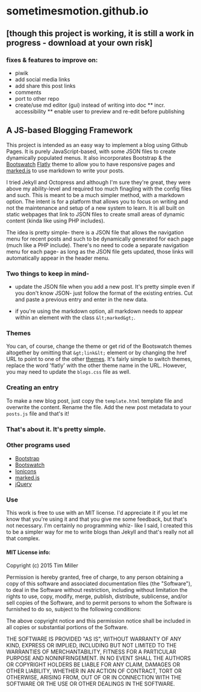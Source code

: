 # sometimesmotion.github.io

## [though this project is working, it is still a work in progress - download at your own risk]

### fixes & features to improve on:
* piwik
* add social media links
* add share this post links
* comments
* port to other repo
* create/use md editor (gui) instead of writing into doc
** incr. accessibility
** enable user to preview and re-edit before publishing

## A JS-based Blogging Framework

This project is intended as an easy way to implement a blog using Github Pages. It is purely JavaScript-based, with some JSON files to create dynamically populated menus. It also incorporates Bootstrap & the [Bootswatch](https://bootswatch.com/) [Flatly](https://bootswatch.com/flatly/) theme to allow you to have responsive pages and [marked.js](https://github.com/chjj/marked) to use markdown to write your posts. 

I tried Jekyll and Octopress and although I'm sure they're great, they were above my ability-level and required too much finagling with the config files and such. This is meant to be a much simpler method, with a markdown option. The intent is for a platform that allows you to focus on writing and not the maintenance and setup of a new system to learn. It is all built on static webpages that link to JSON files to create small areas of dynamic content (kinda like using PHP includes). 

The idea is pretty simple- there is a JSON file that allows the navigation menu for recent posts and such to be dynamically generated for each page (much like a PHP include). There's no need to code a separate navigation menu for each page- as long as the JSON file gets updated, those links will automatically appear in the header menu. 

### Two things to keep in mind- 

* update the JSON file when you add a new post. It's pretty simple even if you don't know JSON- just follow the format of the existing entries. Cut and paste a previous entry and enter in the new data.

* if you're using the markdown option, all markdown needs to appear within an element with the class `&lt;marked&gt;`.

### Themes

You can, of course, change the theme or get rid of the Bootswatch themes altogether by omitting that `&gt;link&lt;` element or by changing the href URL to point to one of the other [themes](https://bootswatch.com/ "Bootswatch homepage"). It's fairly simple to switch themes, replace the word 'flatly' with the other theme name in the URL. However, you may need to update the <code>blogs.css</code> file as well.

### Creating an entry

To make a new blog post, just copy the `template.html` template file and overwrite the content. Rename the file. Add the new post metadata to your `posts.js` file and that's it! 

### That's about it. It's pretty simple. 

### Other programs used

* [Bootstrap](http://getbootstrap.com/)
* [Bootswatch](https://bootswatch.com/)
* [Ionicons](http://ionicons.com/)
* [marked.js](https://github.com/chjj/marked)
* [jQuery](https://jquery.com/)

### Use

This work is free to use with an MIT license. I'd appreciate it if you let me know that you're using it and that you give me some feedback, but that's not necessary. I'm certainly no programming whiz- like I said, I created this to be a simpler way for me to write blogs than Jekyll and that's really not all that complex. 

#### MIT License info:

Copyright (c) 2015 Tim Miller

Permission is hereby granted, free of charge, to any person obtaining a copy of this software and associated documentation files (the "Software"), to deal in the Software without restriction, including without limitation the rights to use, copy, modify, merge, publish, distribute, sublicense, and/or sell copies of the Software, and to permit persons to whom the Software is furnished to do so, subject to the following conditions:

The above copyright notice and this permission notice shall be included in all copies or substantial portions of the Software.

THE SOFTWARE IS PROVIDED "AS IS", WITHOUT WARRANTY OF ANY KIND, EXPRESS OR IMPLIED, INCLUDING BUT NOT LIMITED TO THE WARRANTIES OF MERCHANTABILITY, FITNESS FOR A PARTICULAR PURPOSE AND NONINFRINGEMENT. IN NO EVENT SHALL THE AUTHORS OR COPYRIGHT HOLDERS BE LIABLE FOR ANY CLAIM, DAMAGES OR OTHER LIABILITY, WHETHER IN AN ACTION OF CONTRACT, TORT OR OTHERWISE, ARISING FROM, OUT OF OR IN CONNECTION WITH THE SOFTWARE OR THE USE OR OTHER DEALINGS IN THE SOFTWARE.
